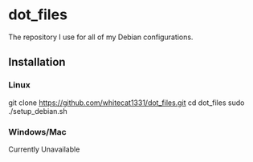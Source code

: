 # dot_files
The repository I use for all of my Debian configurations. 

## Installation

### Linux

git clone https://github.com/whitecat1331/dot_files.git
cd dot_files
sudo ./setup_debian.sh

### Windows/Mac

Currently Unavailable





